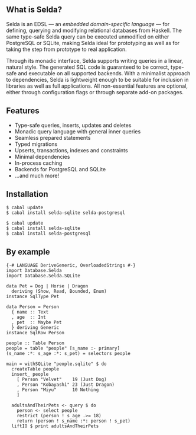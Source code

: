 <div class="pane" id="left">

## What is Selda?

Selda is an EDSL &mdash; an *embedded domain-specific language*
&mdash; for defining, querying and modifying relational databases
from Haskell.
The same type-safe Selda query can be executed unmodified on
either PostgreSQL or SQLite, making Selda ideal for prototyping
as well as for taking the step from prototype to real application.

Through its monadic interface, Selda supports writing queries in a
linear, natural style. The generated SQL code is guaranteed to be
correct, type-safe and executable on all supported backends.
With a minimalist approach to dependencies, Selda is lightweight
enough to be suitable for inclusion in libraries as well as full
applications.
All non-essential features are optional, either through configuration
flags or through separate add-on packages.

## Features
* Type-safe queries, inserts, updates and deletes
* Monadic query language with general inner queries
* Seamless prepared statements
* Typed migrations
* Upserts, transactions, indexes and constraints
* Minimal dependencies
* In-process caching
* Backends for PostgreSQL and SQLite
* ...and much more!

</div>


<div class="pane" id="right">

## Installation

```language-shell widecode
$ cabal update
$ cabal install selda-sqlite selda-postgresql
```

```language-shell narrowcode
$ cabal update
$ cabal install selda-sqlite
$ cabal install selda-postgresql
```

## By example

```language-haskell
{-# LANGUAGE DeriveGeneric, OverloadedStrings #-}
import Database.Selda
import Database.Selda.SQLite

data Pet = Dog | Horse | Dragon
  deriving (Show, Read, Bounded, Enum)
instance SqlType Pet

data Person = Person
  { name :: Text
  , age  :: Int
  , pet  :: Maybe Pet
  } deriving Generic
instance SqlRow Person

people :: Table Person
people = table "people" [s_name :- primary]
(s_name :*: s_age :*: s_pet) = selectors people

main = withSQLite "people.sqlite" $ do
  createTable people
  insert_ people
    [ Person "Velvet"    19 (Just Dog)
    , Person "Kobayashi" 23 (Just Dragon)
    , Person "Miyu"      10 Nothing
    ]

  adultsAndTheirPets <- query $ do
    person <- select people
    restrict (person ! s_age .>= 18)
    return (person ! s_name :*: person ! s_pet)
  liftIO $ print adultsAndTheirPets
```
</div>
